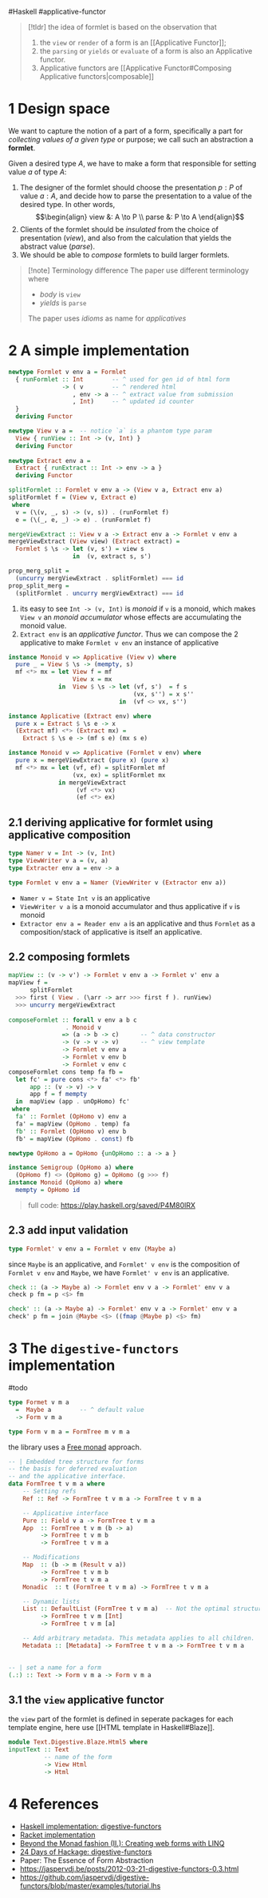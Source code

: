 #Haskell  #applicative-functor 

>[!tldr]
> the idea of formlet is based on the observation that 
> 1. the `view` or `render` of a form is an [[Applicative Functor]];
> 2. the `parsing` or `yields` or `evaluate` of a form is also an Applicative functor.
> 3. Applicative functors are [[Applicative Functor#Composing Applicative functors|composable]]

# 1 Design space

We want to capture the notion of a part of a form, specifically a part for _collecting values of a given type_ or purpose; we call such an abstraction a **formlet**. 

Given a desired type $A$, we have to make a form that responsible for setting value $a$ of type $A$:
1. The designer of the formlet should choose the presentation $p: P$ of value $a:A$, and decide how to parse the presentation to a value of the desired type. In other words, 
    $$\begin{align} view &: A \to P \\ parse &: P \to A \end{align}$$
2. Clients of the formlet should be _insulated_ from the choice of presentation ($view$), and also from the calculation that yields the abstract value ($parse$). 
3. We should be able to _compose_ formlets to build larger formlets.

>[!note] Terminology difference
>The paper use different terminology where
> - _body_ is `view`
> - _yields_ is `parse`
>
>The paper uses _idioms_ as name for _applicatives_


# 2 A simple implementation

```haskell
newtype Formlet v env a = Formlet 
  { runFormlet :: Int        -- ^ used for gen id of html form
               -> ( v        -- ^ rendered html
                  , env -> a -- ^ extract value from submission
                  , Int)     -- ^ updated id counter 
  }
  deriving Functor

newtype View v a =  -- notice `a` is a phantom type param
  View { runView :: Int -> (v, Int) }
  deriving Functor
  
newtype Extract env a = 
  Extract { runExtract :: Int -> env -> a }
  deriving Functor

splitFormlet :: Formlet v env a -> (View v a, Extract env a)
splitFormlet f = (View v, Extract e)
 where 
  v = (\(v, _, s) -> (v, s)) . (runFormlet f)
  e = (\(_, e, _) -> e) . (runFormlet f)

mergeViewExtract :: View v a -> Extract env a -> Formlet v env a
mergeViewExtract (View view) (Extract extract) = 
  Formlet $ \s -> let (v, s') = view s
                  in  (v, extract s, s')

prop_merg_split = 
  (uncurry mergViewExtract . splitFormlet) === id
prop_split_merg = 
  (splitFormlet . uncurry mergViewExtract) === id
```

1. its easy to see `Int -> (v, Int)` is _monoid_ if `v` is a monoid, which makes `View v` an _monoid accumulator_ whose effects are accumulating the monoid value.
2. `Extract env` is an _applicative functor_.
Thus we can compose the 2 applicative to make `Formlet v env` an instance of applicative 

```haskell
instance Monoid v => Applicative (View v) where
  pure _ = View $ \s -> (mempty, s)
  mf <*> mx = let View f = mf
                  View x = mx
              in  View $ \s -> let (vf, s')  = f s
                                   (vx, s'') = x s''
                               in  (vf <> vx, s'')

instance Applicative (Extract env) where
  pure x = Extract $ \s e -> x
  (Extract mf) <*> (Extract mx) = 
    Extract $ \s e -> (mf s e) (mx s e)

instance Monoid v => Applicative (Formlet v env) where
  pure x = mergeViewExtract (pure x) (pure x)
  mf <*> mx = let (vf, ef) = splitFormlet mf 
                  (vx, ex) = splitFormlet mx
              in mergeViewExtract 
                   (vf <*> vx)
                   (ef <*> ex)
```

## 2.1 deriving applicative for formlet using applicative composition

```haskell
type Namer v = Int -> (v, Int)
type ViewWriter v a = (v, a)
type Extracter env a = env -> a

type Formlet v env a = Namer (ViewWriter v (Extractor env a))
```
- `Namer v = State Int v` is an applicative 
- `ViewWriter v a` is a monoid accumulator and thus applicative if `v` is monoid
- `Extractor env a = Reader env a` is an applicative
and thus `Formlet` as a composition/stack of applicative is itself an applicative.

## 2.2 composing formlets

```haskell
mapView :: (v -> v') -> Formlet v env a -> Formlet v' env a
mapView f =  
      splitFormlet 
  >>> first ( View . (\arr -> arr >>> first f ). runView) 
  >>> uncurry mergeViewExtract
  
composeFormlet :: forall v env a b c
                . Monoid v
               => (a -> b -> c)      -- ^ data constructor
               -> (v -> v -> v)      -- ^ view template
               -> Formlet v env a 
               -> Formlet v env b 
               -> Formlet v env c 
composeFormlet cons temp fa fb = 
  let fc' = pure cons <*> fa' <*> fb'
      app :: (v -> v) -> v
      app f = f mempty
  in  mapView (app . unOpHomo) fc'
 where 
  fa' :: Formlet (OpHomo v) env a
  fa' = mapView (OpHomo . temp) fa
  fb' :: Formlet (OpHomo v) env b
  fb' = mapView (OpHomo . const) fb

newtype OpHomo a = OpHomo {unOpHomo :: a -> a }

instance Semigroup (OpHomo a) where 
  (OpHomo f) <> (OpHomo g) = OpHomo (g >>> f) 
instance Monoid (OpHomo a) where 
  mempty = OpHomo id
```

> full code:  https://play.haskell.org/saved/P4M80lRX

## 2.3 add input validation

```haskell
type Formlet' v env a = Formlet v env (Maybe a)
```

since `Maybe` is an applicative, and `Formlet' v env` is the composition of `Formlet v env` and `Maybe`, we have `Formlet' v env` is an applicative. 

```haskell
check :: (a -> Maybe a) -> Formlet env v a -> Formlet' env v a
check p fm = p <$> fm

check' :: (a -> Maybe a) -> Formlet' env v a -> Formlet' env v a
check' p fm = join @Maybe <$> ((fmap @Maybe p) <$> fm)
```

# 3 The `digestive-functors` implementation 
#todo 

```haskell
type Formet v m a 
  =  Maybe a        -- ^ default value
  -> Form v m a 

type Form v m a = FormTree m v m a
```

the library uses a [Free monad](https://serokell.io/blog/introduction-to-free-monads) approach.
```haskell
-- | Embedded tree structure for forms 
-- the basis for deferred evaluation
-- and the applicative interface.
data FormTree t v m a where
    -- Setting refs
    Ref :: Ref -> FormTree t v m a -> FormTree t v m a

    -- Applicative interface
    Pure :: Field v a -> FormTree t v m a
    App  :: FormTree t v m (b -> a)
         -> FormTree t v m b
         -> FormTree t v m a

    -- Modifications
    Map  :: (b -> m (Result v a)) 
         -> FormTree t v m b 
         -> FormTree t v m a
    Monadic  :: t (FormTree t v m a) -> FormTree t v m a

    -- Dynamic lists
    List :: DefaultList (FormTree t v m a)  -- Not the optimal structure
         -> FormTree t v m [Int]
         -> FormTree t v m [a]

    -- Add arbitrary metadata. This metadata applies to all children.
    Metadata :: [Metadata] -> FormTree t v m a -> FormTree t v m a
    
```


```haskell
-- | set a name for a form
(.:) :: Text -> Form v m a -> Form v m a
```

## 3.1 the `view` applicative functor

the `view` part of the formlet is defined in seperate packages for each template engine, here use [[HTML template in Haskell#Blaze]].

```haskell
module Text.Digestive.Blaze.Html5 where
inputText :: Text 
          -- name of the form
          -> View Html 
          -> Html
```


# 4 References

- [Haskell implementation: digestive-functors](https://hackage.haskell.org/package/digestive-functors)
- [Racket implementation](https://docs.racket-lang.org/web-server/formlets.html)
- [Beyond the Monad fashion (II.): Creating web forms with LINQ](https://tomasp.net/blog/formlets-in-linq.aspx/)
- [24 Days of Hackage: digestive-functors](https://blog.ocharles.org.uk/blog/posts/2012-12-02-digestive-functors.html)
- Paper: The Essence of Form Abstraction
- https://jaspervdj.be/posts/2012-03-21-digestive-functors-0.3.html
- https://github.com/jaspervdj/digestive-functors/blob/master/examples/tutorial.lhs

